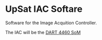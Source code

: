 # UpSat IAC Softare
Software for the Image Acquition Controller.

The IAC will be the [DART 4460 SoM](http://www.variscite.com/products/system-on-module-som/cortex-a9/dart-4460-cpu-ti-omap-4-omap4460)
